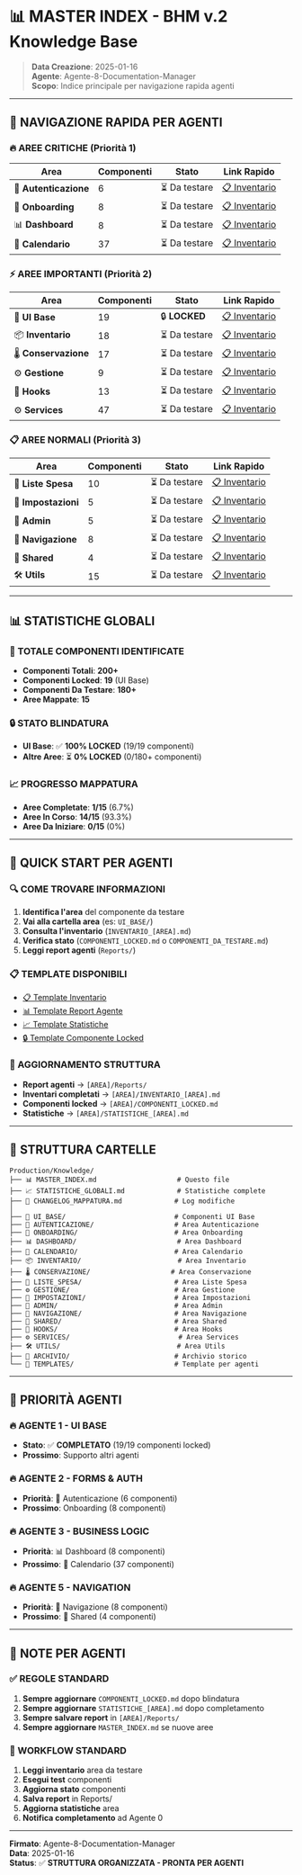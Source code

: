 # 📊 MASTER INDEX - BHM v.2 Knowledge Base

> **Data Creazione**: 2025-01-16  
> **Agente**: Agente-8-Documentation-Manager  
> **Scopo**: Indice principale per navigazione rapida agenti

---

## 🎯 NAVIGAZIONE RAPIDA PER AGENTI

### 🔥 AREE CRITICHE (Priorità 1)
| Area | Componenti | Stato | Link Rapido |
|------|------------|-------|-------------|
| 🔐 **Autenticazione** | 6 | ⏳ Da testare | [📋 Inventario](AUTENTICAZIONE/INVENTARIO_AUTH.md) |
| 🎯 **Onboarding** | 8 | ⏳ Da testare | [📋 Inventario](ONBOARDING/INVENTARIO_ONBOARDING.md) |
| 📊 **Dashboard** | 8 | ⏳ Da testare | [📋 Inventario](DASHBOARD/INVENTARIO_DASHBOARD.md) |
| 📅 **Calendario** | 37 | ⏳ Da testare | [📋 Inventario](CALENDARIO/INVENTARIO_CALENDARIO.md) |

### ⚡ AREE IMPORTANTI (Priorità 2)
| Area | Componenti | Stato | Link Rapido |
|------|------------|-------|-------------|
| 🎨 **UI Base** | 19 | 🔒 **LOCKED** | [📋 Inventario](UI_BASE/INVENTARIO_UI_BASE.md) |
| 📦 **Inventario** | 18 | ⏳ Da testare | [📋 Inventario](INVENTARIO/INVENTARIO_INVENTARIO.md) |
| 🌡️ **Conservazione** | 17 | ⏳ Da testare | [📋 Inventario](CONSERVAZIONE/INVENTARIO_CONSERVAZIONE.md) |
| ⚙️ **Gestione** | 9 | ⏳ Da testare | [📋 Inventario](GESTIONE/INVENTARIO_GESTIONE.md) |
| 🎣 **Hooks** | 13 | ⏳ Da testare | [📋 Inventario](HOOKS/INVENTARIO_HOOKS.md) |
| ⚙️ **Services** | 47 | ⏳ Da testare | [📋 Inventario](SERVICES/INVENTARIO_SERVICES.md) |

### 📋 AREE NORMALI (Priorità 3)
| Area | Componenti | Stato | Link Rapido |
|------|------------|-------|-------------|
| 🛒 **Liste Spesa** | 10 | ⏳ Da testare | [📋 Inventario](LISTE_SPESA/INVENTARIO_LISTE_SPESA.md) |
| 🔧 **Impostazioni** | 5 | ⏳ Da testare | [📋 Inventario](IMPOSTAZIONI/INVENTARIO_IMPOSTAZIONI.md) |
| 👥 **Admin** | 5 | ⏳ Da testare | [📋 Inventario](ADMIN/INVENTARIO_ADMIN.md) |
| 🧭 **Navigazione** | 8 | ⏳ Da testare | [📋 Inventario](NAVIGAZIONE/INVENTARIO_NAVIGAZIONE.md) |
| 🔗 **Shared** | 4 | ⏳ Da testare | [📋 Inventario](SHARED/INVENTARIO_SHARED.md) |
| 🛠️ **Utils** | 15 | ⏳ Da testare | [📋 Inventario](UTILS/INVENTARIO_UTILS.md) |

---

## 📊 STATISTICHE GLOBALI

### 🎯 TOTALE COMPONENTI IDENTIFICATE
- **Componenti Totali**: **200+**
- **Componenti Locked**: **19** (UI Base)
- **Componenti Da Testare**: **180+**
- **Aree Mappate**: **15**

### 🔒 STATO BLINDATURA
- **UI Base**: ✅ **100% LOCKED** (19/19 componenti)
- **Altre Aree**: ⏳ **0% LOCKED** (0/180+ componenti)

### 📈 PROGRESSO MAPPATURA
- **Aree Completate**: **1/15** (6.7%)
- **Aree In Corso**: **14/15** (93.3%)
- **Aree Da Iniziare**: **0/15** (0%)

---

## 🚀 QUICK START PER AGENTI

### 🔍 COME TROVARE INFORMAZIONI
1. **Identifica l'area** del componente da testare
2. **Vai alla cartella area** (es: `UI_BASE/`)
3. **Consulta l'inventario** (`INVENTARIO_[AREA].md`)
4. **Verifica stato** (`COMPONENTI_LOCKED.md` o `COMPONENTI_DA_TESTARE.md`)
5. **Leggi report agenti** (`Reports/`)

### 📋 TEMPLATE DISPONIBILI
- [📋 Template Inventario](TEMPLATES/TEMPLATE_INVENTARIO_AREA.md)
- [📊 Template Report Agente](TEMPLATES/TEMPLATE_REPORT_AGENTE.md)
- [📈 Template Statistiche](TEMPLATES/TEMPLATE_STATISTICHE.md)
- [🔒 Template Componente Locked](TEMPLATES/TEMPLATE_COMPONENTE_LOCKED.md)

### 🔄 AGGIORNAMENTO STRUTTURA
- **Report agenti** → `[AREA]/Reports/`
- **Inventari completati** → `[AREA]/INVENTARIO_[AREA].md`
- **Componenti locked** → `[AREA]/COMPONENTI_LOCKED.md`
- **Statistiche** → `[AREA]/STATISTICHE_[AREA].md`

---

## 📁 STRUTTURA CARTELLE

```
Production/Knowledge/
├── 📊 MASTER_INDEX.md                    # Questo file
├── 📈 STATISTICHE_GLOBALI.md             # Statistiche complete
├── 🔄 CHANGELOG_MAPPATURA.md             # Log modifiche
│
├── 🎨 UI_BASE/                           # Componenti UI Base
├── 🔐 AUTENTICAZIONE/                    # Area Autenticazione
├── 🎯 ONBOARDING/                        # Area Onboarding
├── 📊 DASHBOARD/                         # Area Dashboard
├── 📅 CALENDARIO/                        # Area Calendario
├── 📦 INVENTARIO/                        # Area Inventario
├── 🌡️ CONSERVAZIONE/                    # Area Conservazione
├── 🛒 LISTE_SPESA/                       # Area Liste Spesa
├── ⚙️ GESTIONE/                          # Area Gestione
├── 🔧 IMPOSTAZIONI/                      # Area Impostazioni
├── 👥 ADMIN/                             # Area Admin
├── 🧭 NAVIGAZIONE/                       # Area Navigazione
├── 🔗 SHARED/                            # Area Shared
├── 🎣 HOOKS/                             # Area Hooks
├── ⚙️ SERVICES/                           # Area Services
├── 🛠️ UTILS/                             # Area Utils
├── 📁 ARCHIVIO/                          # Archivio storico
└── 📁 TEMPLATES/                         # Template per agenti
```

---

## 🎯 PRIORITÀ AGENTI

### 🔥 AGENTE 1 - UI BASE
- **Stato**: ✅ **COMPLETATO** (19/19 componenti locked)
- **Prossimo**: Supporto altri agenti

### 🔥 AGENTE 2 - FORMS & AUTH
- **Priorità**: 🔐 Autenticazione (6 componenti)
- **Prossimo**: Onboarding (8 componenti)

### 🔥 AGENTE 3 - BUSINESS LOGIC
- **Priorità**: 📊 Dashboard (8 componenti)
- **Prossimo**: 📅 Calendario (37 componenti)

### 🔥 AGENTE 5 - NAVIGATION
- **Priorità**: 🧭 Navigazione (8 componenti)
- **Prossimo**: 🔗 Shared (4 componenti)

---

## 📝 NOTE PER AGENTI

### ✅ REGOLE STANDARD
1. **Sempre aggiornare** `COMPONENTI_LOCKED.md` dopo blindatura
2. **Sempre aggiornare** `STATISTICHE_[AREA].md` dopo completamento
3. **Sempre salvare report** in `[AREA]/Reports/`
4. **Sempre aggiornare** `MASTER_INDEX.md` se nuove aree

### 🔄 WORKFLOW STANDARD
1. **Leggi inventario** area da testare
2. **Esegui test** componenti
3. **Aggiorna stato** componenti
4. **Salva report** in Reports/
5. **Aggiorna statistiche** area
6. **Notifica completamento** ad Agente 0

---

**Firmato**: Agente-8-Documentation-Manager  
**Data**: 2025-01-16  
**Status**: ✅ **STRUTTURA ORGANIZZATA - PRONTA PER AGENTI**
